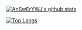 [![AnSwErYWJ's github stats](https://github-readme-stats.vercel.app/api?username=AnSwErYWJ&show_icons=true)](https://github.com/anuraghazra/github-readme-stats)

 [![Top Langs](https://github-readme-stats.vercel.app/api/top-langs/?username=AnSwErYWJ&layout=compact)](https://github.com/anuraghazra/github-readme-stats)
